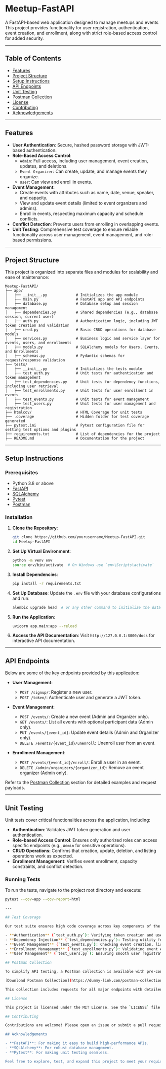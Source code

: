 # Meetup-FastAPI

A FastAPI-based web application designed to manage meetups and events. This project provides functionality for user registration, authentication, event creation, and enrollment, along with strict role-based access control for added security.

---

## Table of Contents

- [Features](#features)
- [Project Structure](#project-structure)
- [Setup Instructions](#setup-instructions)
- [API Endpoints](#api-endpoints)
- [Unit Testing](#unit-testing)
- [Postman Collection](#postman-collection)
- [License](#license)
- [Contributing](#contributing)
- [Acknowledgements](#acknowledgements)

---

## Features

- **User Authentication**: Secure, hashed password storage with JWT-based authentication.
- **Role-Based Access Control**:
  - `Admin`: Full access, including user management, event creation, updates, and deletions.
  - `Event Organizer`: Can create, update, and manage events they organize.
  - `User`: Can view and enroll in events.
- **Event Management**:
  - Create events with attributes such as name, date, venue, speaker, and capacity.
  - View and update event details (limited to event organizers and admins).
  - Enroll in events, respecting maximum capacity and schedule conflicts.
- **Conflict Detection**: Prevents users from enrolling in overlapping events.
- **Unit Testing**: Comprehensive test coverage to ensure reliable functionality across user management, event management, and role-based permissions.

---

## Project Structure

This project is organized into separate files and modules for scalability and ease of maintenance:

```plaintext
Meetup-FastAPI/
├── app/
│   ├── __init__.py             # Initializes the app module
│   ├── main.py                 # FastAPI app and API endpoints
│   ├── database.py             # Database setup and session management
│   ├── dependencies.py         # Shared dependencies (e.g., database session, current user)
│   ├── auth.py                 # Authentication logic, including JWT token creation and validation
│   ├── crud.py                 # Basic CRUD operations for database models
│   ├── services.py             # Business logic and service layer for events, users, and enrollments
│   ├── models.py               # SQLAlchemy models for Users, Events, and Enrollments
│   ├── schemas.py              # Pydantic schemas for request/response validation
├── tests/
│   ├── __init__.py             # Initializes the tests module
│   ├── test_auth.py            # Unit tests for authentication and token management
│   ├── test_dependencies.py    # Unit tests for dependency functions, including user retrieval
│   ├── test_enrollments.py     # Unit tests for user enrollment in events
│   ├── test_events.py          # Unit tests for event management
│   ├── test_users.py           # Unit tests for user management and registration
├── htmlcov/                    # HTML Coverage for unit tests
├── .coverage                   # Hidden folder for test coverage generated
├── pytest.ini                  # Pytest configuration file for setting test options and plugins
├── requirements.txt            # List of dependencies for the project
├── README.md                   # Documentation for the project
```

---

## Setup Instructions

### Prerequisites

- Python 3.8 or above
- [FastAPI](https://fastapi.tiangolo.com/)
- [SQLAlchemy](https://www.sqlalchemy.org/)
- [Pytest](https://docs.pytest.org/)
- [Postman](https://www.postman.com/)

### Installation

1. **Clone the Repository**:
    ```bash
    git clone https://github.com/yourusername/Meetup-FastAPI.git
    cd Meetup-FastAPI
    ```

2. **Set Up Virtual Environment**:
    ```bash
    python -m venv env
    source env/bin/activate  # On Windows use `env\Scripts\activate`
    ```

3. **Install Dependencies**:
    ```bash
    pip install -r requirements.txt
    ```

4. **Set Up Database**:
    Update the `.env` file with your database configurations and run:
    ```bash
    alembic upgrade head  # or any other command to initialize the database
    ```

5. **Run the Application**:
    ```bash
    uvicorn app.main:app --reload
    ```

6. **Access the API Documentation**:
   Visit `http://127.0.0.1:8000/docs` for interactive API documentation.

---

## API Endpoints

Below are some of the key endpoints provided by this application:

- **User Management**:
  - `POST /signup/`: Register a new user.
  - `POST /token/`: Authenticate user and generate a JWT token.
  
- **Event Management**:
  - `POST /events/`: Create a new event (Admin and Organizer only).
  - `GET /events/`: List all events with optional participant data (Admin only).
  - `PUT /events/{event_id}`: Update event details (Admin and Organizer only).
  - `DELETE /events/{event_id}/unenroll`: Unenroll user from an event.

- **Enrollment Management**:
  - `POST /events/{event_id}/enroll/`: Enroll a user in an event.
  - `DELETE /admin/organizers/{organizer_id}`: Remove an event organizer (Admin only).

Refer to the [Postman Collection](#postman-collection) section for detailed examples and request payloads.

---

## Unit Testing

Unit tests cover critical functionalities across the application, including:

- **Authentication**: Validates JWT token generation and user authentication.
- **Role-based Access Control**: Ensures only authorized roles can access specific endpoints (e.g., `Admin` for sensitive operations).
- **CRUD Operations**: Confirms that creation, update, deletion, and listing operations work as expected.
- **Enrollment Management**: Verifies event enrollment, capacity constraints, and conflict detection.

### Running Tests

To run the tests, navigate to the project root directory and execute:

```bash
pytest --cov=app --cov-report=html

---

## Test Coverage

Our test suite ensures high code coverage across key components of the application. It includes test cases for:

- **Authentication** (`test_auth.py`): Verifying token creation and user login functionality.
- **Dependency Injection** (`test_dependencies.py`): Testing utility functions, including user and session retrieval.
- **Event Management** (`test_events.py`): Checking event creation, listing, and updating with permission handling.
- **Enrollment Management** (`test_enrollments.py`): Validating event enrollment, capacity constraints, and conflict detection.
- **User Management** (`test_users.py`): Ensuring smooth user registration and role assignment.

## Postman Collection

To simplify API testing, a Postman collection is available with pre-configured requests. Download it from the link below and import it into Postman.

[Download Postman Collection](https://dummy-link.com/postman-collection)

This collection includes requests for all major endpoints with detailed descriptions, headers, and sample payloads. Use this to quickly test and experiment with the API.

## License

This project is licensed under the MIT License. See the `LICENSE` file for details.

## Contributing

Contributions are welcome! Please open an issue or submit a pull request if you'd like to improve this project.

## Acknowledgements

- **FastAPI**: For making it easy to build high-performance APIs.
- **SQLAlchemy**: For robust database management.
- **Pytest**: For making unit testing seamless.

Feel free to explore, test, and expand this project to meet your requirements!
